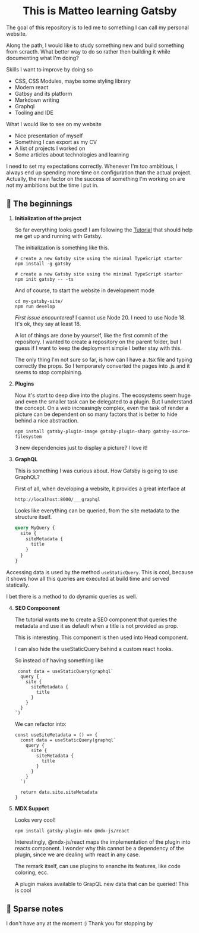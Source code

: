 <h1 align="center">
  This is Matteo learning Gatsby
</h1>

The goal of this repository is to led me to something I can call my personal website.

Along the path, I would like to study something new and build something from scracth. What better way to do so rather then building it while documenting what I'm doing?

Skills I want to improve by doing so
- CSS, CSS Modules, maybe some styling library
- Modern react
- Gatbsy and its platform
- Markdown writing
- Graphql
- Tooling and IDE

What I would like to see on my website
- Nice presentation of myself
- Something I can export as my CV
- A list of projects I worked on
- Some articles about technologies and learning

I need to set my expectations correctly. Whenever I'm too ambitious, I always end up spending more time on configuration than the actual project. Actually, the main factor on the success of something I'm working on are not my ambitions but the time I put in.

## 🚀 The beginnings

1.  **Initialization of the project**

    So far everything looks good! I am following the [Tutorial](https://www.gatsbyjs.com/docs/tutorial/getting-started/part-1/) that should help me get up and running with Gatsby.

    The initialization is something like this.

      ```shell
    # create a new Gatsby site using the minimal TypeScript starter
    npm install -g gatsby
    ```

    ```shell
    # create a new Gatsby site using the minimal TypeScript starter
    npm init gatsby -- -ts
    ```

    And of course, to start the website in development mode


    ```shell
    cd my-gatsby-site/
    npm run develop
    ```

    *First issue encountered!* I cannot use Node 20. I need to use Node 18. It's ok, they say at least 18.


    A lot of things are done by yourself, like the first commit of the repository. I wanted to create a repository on the parent folder, but I guess if I want to keep the deployment simple I better stay with this.

    The only thing I'm not sure so far, is how can I have a .tsx file and typing correctly the props. So I temporarely converted the pages into .js and it seems to stop complaining.


2.  **Plugins**

    Now it's start to deep dive into the plugins. The ecosystems seem huge and even the smaller task can be delegated to a plugin. But I understand the concept. On a web increasingly complex, even the task of render a picture can be dependent on so many factors that is better to hide behind a nice abstraction.

    ```shell
    npm install gatsby-plugin-image gatsby-plugin-sharp gatsby-source-filesystem
    ```

    3 new dependencies just to display a picture? I love it!

3.  **GraphQL**

    This is something I was curious about. How Gatsby is going to use GraphQL?

    First of all, when developing a website, it provides a great interface at 

    ```http://localhost:8000/___graphql```


    Looks like everything can be queried, from the site metadata to the structure itself.

    ```graphql
    query MyQuery {
      site {
        siteMetadata {
          title
        }
      }
    }
    ```

  Accessing data is used by the method ```useStaticQuery```. This is cool, because it shows how all this queries are executed at build time and served statically.

  I bet there is a method to do dynamic queries as well.


4.  **SEO Compoonent**

    The tutorial wants me to create a SEO component that queries the metadata and use it as default when a title is not provided as prop.

    This is interesting. This component is then used into Head component.

    I can also hide the useStaticQuery behind a custom react hooks.

    So instead oif having something like

    ```
     const data = useStaticQuery(graphql`
      query {
        site {
          siteMetadata {
            title
          }
        }
      }
    `)

    ```

    We can refactor into:

    ```
    const useSiteMetadata = () => {
      const data = useStaticQuery(graphql`
        query {
          site {
            siteMetadata {
              title
            }
          }
        }
      `)

      return data.site.siteMetadata
    }

    ```


4.  **MDX Support**

    Looks very cool!

    ```shell
    npm install gatsby-plugin-mdx @mdx-js/react
    ```

    Interestingly, @mdx-js/react maps the implementation of the plugin into reacts component. I wonder why this cannot be a dependency of the plugin, since we are dealing with react in any case.

    The remark itself, can use plugins to enanche its features, like code coloring, ecc.

    A plugin makes available to GrapQL new data that can be queried! This is cool

  
## 🚀 Sparse notes

I don't have any at the moment :) Thank you for stopping by
